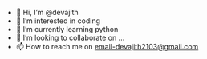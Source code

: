 - 👋 Hi, I’m @devajith
- 👀 I’m interested in coding
- 🌱 I’m currently learning python
- 💞️ I’m looking to collaborate on ...
- 📫 How to reach me on email-devajith2103@gmail.com

<!---
devajith21/devajith21 is a ✨ special ✨ repository because its `README.md` (this file) appears on your GitHub profile.
You can click the Preview link to take a look at your changes.
--->
